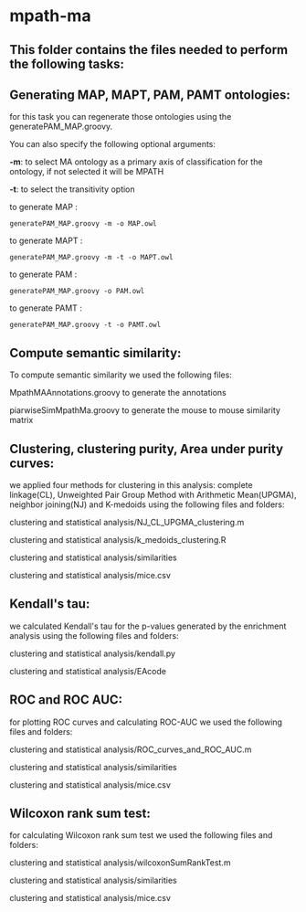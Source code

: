 # mpath-ma

## This folder contains the files needed to perform the following tasks:
## Generating MAP, MAPT, PAM, PAMT ontologies:
  for this task you can regenerate those ontologies using the generatePAM_MAP.groovy. 
  
  You can also specify the following optional arguments:
   
   **-m**: to select MA ontology as a primary axis of classification for the ontology, if not selected it will be MPATH
   
   **-t**: to select  the transitivity option
   
   to generate MAP : 
   ```
   generatePAM_MAP.groovy -m -o MAP.owl
   ```
   to generate MAPT : 
   ```
   generatePAM_MAP.groovy -m -t -o MAPT.owl
   ```
   to generate PAM : 
   ```
   generatePAM_MAP.groovy -o PAM.owl
   ```
   to generate PAMT : 
   ```
   generatePAM_MAP.groovy -t -o PAMT.owl
   ```
   
   ## Compute semantic similarity:
   To compute semantic similarity we used the following files:
   
   MpathMAAnnotations.groovy  to generate the annotations
   
   piarwiseSimMpathMa.groovy  to generate the mouse to mouse similarity matrix
   
   ## Clustering, clustering purity, Area under purity curves:
   we applied four methods for clustering in this analysis: complete linkage(CL), Unweighted Pair Group Method with Arithmetic Mean(UPGMA),
   neighbor joining(NJ) and K-medoids using the following files and folders:
   
   clustering and statistical analysis/NJ_CL_UPGMA_clustering.m
   
   clustering and statistical analysis/k_medoids_clustering.R
   
   clustering and statistical analysis/similarities
   
   clustering and statistical analysis/mice.csv
  
   ## Kendall's tau:
   we calculated Kendall's tau for the p-values generated by the enrichment analysis using the following files and folders:
   
   clustering and statistical analysis/kendall.py
   
   clustering and statistical analysis/EAcode 
   
   ## ROC and ROC AUC:
   for plotting ROC curves and calculating ROC-AUC we used the following files and folders:
   
   clustering and statistical analysis/ROC_curves_and_ROC_AUC.m
   
   clustering and statistical analysis/similarities
   
   clustering and statistical analysis/mice.csv   
   
   ## Wilcoxon rank sum test:
   for calculating Wilcoxon rank sum test we used the following files and folders:
   
   clustering and statistical analysis/wilcoxonSumRankTest.m
   
   clustering and statistical analysis/similarities
   
   clustering and statistical analysis/mice.csv    
   
